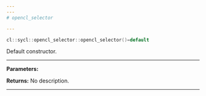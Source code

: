 ```yaml
---
---
# opencl_selector

---
```


```cpp
cl::sycl::opencl_selector::opencl_selector()=default
```


Default constructor. 


---
**Parameters:**

**Returns:** No description.

---
